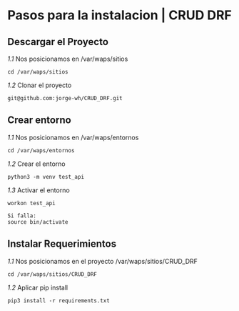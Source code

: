 # Pasos para la instalacion | CRUD DRF

## Descargar el Proyecto

_1.1_ Nos posicionamos en /var/waps/sitios

    cd /var/waps/sitios

_1.2_ Clonar el proyecto

    git@github.com:jorge-wh/CRUD_DRF.git

## Crear entorno

_1.1_ Nos posicionamos en /var/waps/entornos

    cd /var/waps/entornos

_1.2_ Crear el entorno

    python3 -m venv test_api

_1.3_ Activar el entorno

    workon test_api

    Si falla:
    source bin/activate

## Instalar Requerimientos

_1.1_ Nos posicionamos en el proyecto /var/waps/sitios/CRUD_DRF

    cd /var/waps/sitios/CRUD_DRF

_1.2_ Aplicar pip install

    pip3 install -r requirements.txt
